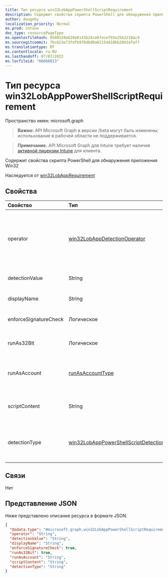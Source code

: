 ```yaml
---
title: Тип ресурса win32LobAppPowerShellScriptRequirement
description: Содержит свойства скрипта PowerShell для обнаружения приложения Win32
author: dougeby
localization_priority: Normal
ms.prod: intune
doc_type: resourcePageType
ms.openlocfilehash: 0580328e628e8143b24ce6fecefb5e25b2218ac9
ms.sourcegitcommit: 7bc623e73fdfb970dbd0a62154d10bb2863afaf7
ms.translationtype: MT
ms.contentlocale: ru-RU
ms.lasthandoff: 07/07/2022
ms.locfileid: "66668813"
---
```

# <a name="win32lobapppowershellscriptrequirement-resource-type"></a>Тип ресурса win32LobAppPowerShellScriptRequirement

Пространство имен: microsoft.graph

> **Важно:** API Microsoft Graph в версии /beta могут быть изменены; использование в рабочей области не поддерживается.

> **Примечание.** API Microsoft Graph для Intune требует наличия [активной лицензии Intune](https://go.microsoft.com/fwlink/?linkid=839381) для клиента.

Содержит свойства скрипта PowerShell для обнаружения приложения Win32


Наследуется от [win32LobAppRequirement](../resources/intune-apps-win32lobapprequirement.md)

## <a name="properties"></a>Свойства
|Свойство|Тип|Описание|
|:---|:---|:---|
|operator|[win32LobAppDetectionOperator](../resources/intune-apps-win32lobappdetectionoperator.md)|Оператор для обнаружения, унаследованный от [win32LobAppRequirement](../resources/intune-apps-win32lobapprequirement.md). Возможные значения: `notConfigured`, `equal`, `notEqual`, `greaterThan`, `greaterThanOrEqual`, `lessThan`, `lessThanOrEqual`.|
|detectionValue|String|Значение обнаружения, унаследованного от [win32LobAppRequirement](../resources/intune-apps-win32lobapprequirement.md)|
|displayName|String|Уникальное отображаемое имя для этого правила|
|enforceSignatureCheck|Логическое|Значение, указывающее, применяется ли проверка подписи|
|runAs32Bit|Логическое|Значение, указывающее, должен ли этот скрипт выполняться как 32-разрядный|
|runAsAccount|[runAsAccountType](../resources/intune-apps-runasaccounttype.md)|Указывает тип контекста выполнения, в котором выполняется скрипт. Возможные значения: `system`, `user`.|
|scriptContent|String|Содержимое скрипта в кодировке Base64 для обнаружения приложения Win32 Line of Business (LoB)|
|detectionType|[win32LobAppPowerShellScriptDetectionType](../resources/intune-apps-win32lobapppowershellscriptdetectiontype.md)|Тип обнаружения для выходных данных скрипта. Возможные значения: `notConfigured`, `string`, `dateTime`, `integer`, `float`, `version`, `boolean`.|

## <a name="relationships"></a>Связи
Нет

## <a name="json-representation"></a>Представление JSON
Ниже представлено описание ресурса в формате JSON.
<!-- {
  "blockType": "resource",
  "@odata.type": "microsoft.graph.win32LobAppPowerShellScriptRequirement"
}
-->
``` json
{
  "@odata.type": "#microsoft.graph.win32LobAppPowerShellScriptRequirement",
  "operator": "String",
  "detectionValue": "String",
  "displayName": "String",
  "enforceSignatureCheck": true,
  "runAs32Bit": true,
  "runAsAccount": "String",
  "scriptContent": "String",
  "detectionType": "String"
}
```




